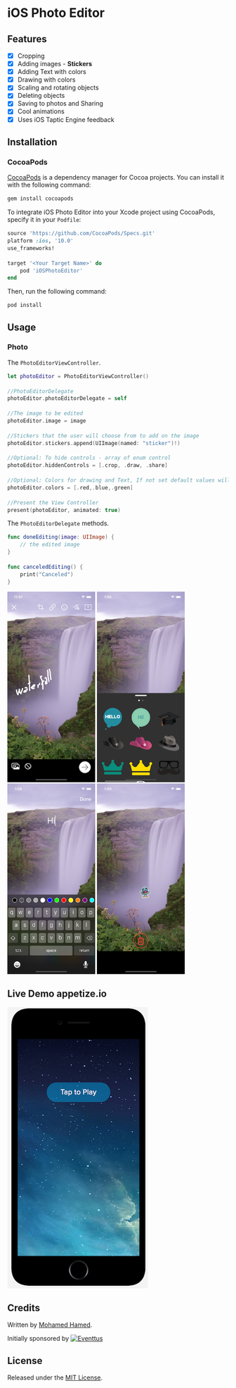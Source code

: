 # iOS Photo Editor

## Features

- [x] Cropping
- [x] Adding images - **Stickers**
- [x] Adding Text with colors
- [x] Drawing with colors
- [x] Scaling and rotating objects
- [x] Deleting objects
- [x] Saving to photos and Sharing
- [x] Cool animations
- [x] Uses iOS Taptic Engine feedback

## Installation

### CocoaPods

[CocoaPods](http://cocoapods.org) is a dependency manager for Cocoa projects. You can install it with the following command:

```bash
gem install cocoapods
```

To integrate iOS Photo Editor into your Xcode project using CocoaPods, specify it in your `Podfile`:

```ruby
source 'https://github.com/CocoaPods/Specs.git'
platform :ios, '10.0'
use_frameworks!

target '<Your Target Name>' do
    pod 'iOSPhotoEditor'
end
```

Then, run the following command:

```bash
pod install
```

## Usage

### Photo

The `PhotoEditorViewController`.

```swift
let photoEditor = PhotoEditorViewController()

//PhotoEditorDelegate
photoEditor.photoEditorDelegate = self

//The image to be edited
photoEditor.image = image

//Stickers that the user will choose from to add on the image
photoEditor.stickers.append(UIImage(named: "sticker")!)

//Optional: To hide controls - array of enum control
photoEditor.hiddenControls = [.crop, .draw, .share]

//Optional: Colors for drawing and Text, If not set default values will be used
photoEditor.colors = [.red,.blue,.green]

//Present the View Controller
present(photoEditor, animated: true)
```

The `PhotoEditorDelegate` methods.

```swift
func doneEditing(image: UIImage) {
    // the edited image
}

func canceledEditing() {
    print("Canceled")
}
```

<p float="left">
    <img src="Assets/01.png" width="200"/>
    <img src="Assets/03.png" width="200"/>
    <img src="Assets/04.png" width="200"/>
    <img src="Assets/05.png" width="200"/>
</p>

## Live Demo appetize.io

[![Demo](Assets/appetize.png)](https://appetize.io/app/jtanmwtzbz1favhvhw5g24n7b0?device=iphone7plus&scale=50&orientation=portrait&osVersion=10.3)

## Credits

Written by [Mohamed Hamed](https://github.com/M-Hamed).

Initially sponsored by [![Eventtus](http://assets.eventtus.com/logos/eventtus/standard.png)](http://eventtus.com)

## License

Released under the [MIT License](http://www.opensource.org/licenses/MIT).
